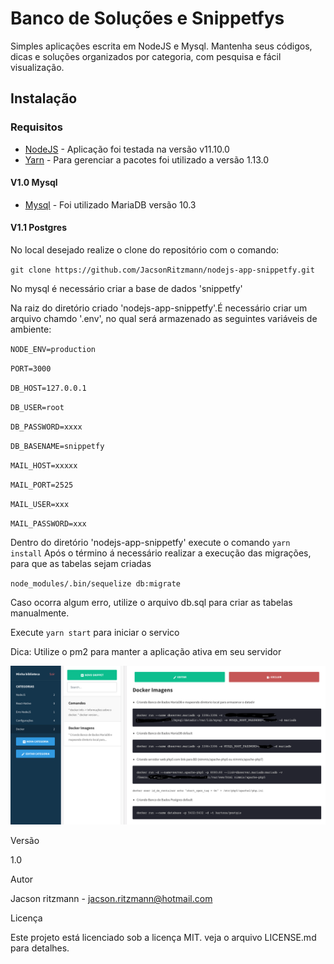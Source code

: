 # Banco de Soluções e Snippetfys

Simples aplicações escrita em NodeJS e Mysql.
Mantenha seus códigos, dicas e soluções organizados por categoria, com pesquisa e fácil visualização.

## Instalação

### Requisitos

- [NodeJS](https://nodejs.org/en/) - Aplicação foi testada na versão v11.10.0
- [Yarn](https://yarnpkg.com/pt-BR/) - Para gerenciar a pacotes foi utilizado a versão 1.13.0

#### V1.0 Mysql

- [Mysql](https://mariadb.org) - Foi utilizado MariaDB versão 10.3

#### V1.1 Postgres

No local desejado realize o clone do repositório com o comando:

`git clone https://github.com/JacsonRitzmann/nodejs-app-snippetfy.git`

No mysql é necessário criar a base de dados 'snippetfy'

Na raiz do diretório criado 'nodejs-app-snippetfy'.É necessário criar um arquivo chamdo '.env', no qual será armazenado as seguintes variáveis de ambiente:

`NODE_ENV=production`

`PORT=3000`

`DB_HOST=127.0.0.1`

`DB_USER=root`

`DB_PASSWORD=xxxx`

`DB_BASENAME=snippetfy`

`MAIL_HOST=xxxxx`

`MAIL_PORT=2525`

`MAIL_USER=xxx`

`MAIL_PASSWORD=xxx`

Dentro do diretório 'nodejs-app-snippetfy' execute o comando `yarn install`
Após o término á necessário realizar a execução das migrações, para que as tabelas sejam criadas

`node_modules/.bin/sequelize db:migrate`

Caso ocorra algum erro, utilize o arquivo db.sql para criar as tabelas manualmente.

Execute `yarn start` para iniciar o servico

Dica:
Utilize o pm2 para manter a aplicação ativa em seu servidor

![alt text](https://github.com/JacsonRitzmann/nodejs-app-snippetfy/blob/master/screenshot.png)

Versão

1.0

Autor

Jacson ritzmann - jacson.ritzmann@hotmail.com

Licença

Este projeto está licenciado sob a licença MIT. veja o arquivo LICENSE.md para detalhes.

